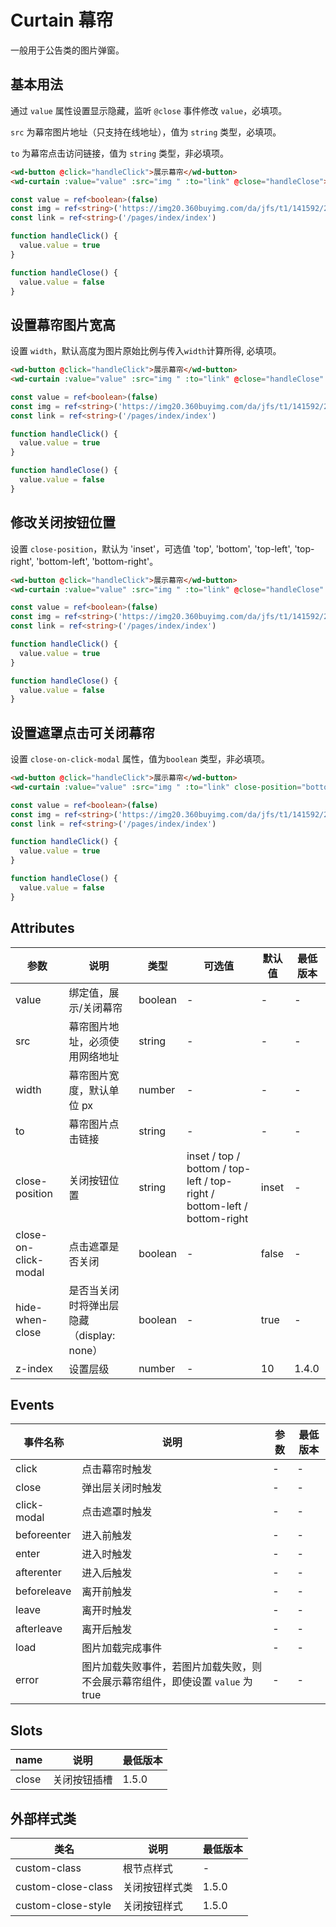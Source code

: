 # Curtain 幕帘

一般用于公告类的图片弹窗。

## 基本用法

通过 `value` 属性设置显示隐藏，监听 `@close` 事件修改 `value`，必填项。

`src` 为幕帘图片地址（只支持在线地址），值为 `string` 类型，必填项。

`to` 为幕帘点击访问链接，值为 `string` 类型，非必填项。

```html
<wd-button @click="handleClick">展示幕帘</wd-button>
<wd-curtain :value="value" :src="img " :to="link" @close="handleClose"></wd-curtain>
```

```typescript
const value = ref<boolean>(false)
const img = ref<string>('https://img20.360buyimg.com/da/jfs/t1/141592/25/8861/261559/5f68d8c1E33ed78ab/698ad655bfcfbaed.png')
const link = ref<string>('/pages/index/index')

function handleClick() {
  value.value = true
}

function handleClose() {
  value.value = false
}
```

## 设置幕帘图片宽高

设置 `width`，默认高度为图片原始比例与传入`width`计算所得, 必填项。

```html
<wd-button @click="handleClick">展示幕帘</wd-button>
<wd-curtain :value="value" :src="img " :to="link" @close="handleClose" width="280"></wd-curtain>
```

```typescript
const value = ref<boolean>(false)
const img = ref<string>('https://img20.360buyimg.com/da/jfs/t1/141592/25/8861/261559/5f68d8c1E33ed78ab/698ad655bfcfbaed.png')
const link = ref<string>('/pages/index/index')

function handleClick() {
  value.value = true
}

function handleClose() {
  value.value = false
}
```

## 修改关闭按钮位置

设置 `close-position`，默认为 'inset'，可选值 'top', 'bottom', 'top-left', 'top-right', 'bottom-left', 'bottom-right'。

```html
<wd-button @click="handleClick">展示幕帘</wd-button>
<wd-curtain :value="value" :src="img " :to="link" @close="handleClose" close-position="top" width="280"></wd-curtain>
```

```typescript
const value = ref<boolean>(false)
const img = ref<string>('https://img20.360buyimg.com/da/jfs/t1/141592/25/8861/261559/5f68d8c1E33ed78ab/698ad655bfcfbaed.png')
const link = ref<string>('/pages/index/index')

function handleClick() {
  value.value = true
}

function handleClose() {
  value.value = false
}
```

## 设置遮罩点击可关闭幕帘

设置 `close-on-click-modal` 属性，值为`boolean` 类型，非必填项。

```html
<wd-button @click="handleClick">展示幕帘</wd-button>
<wd-curtain :value="value" :src="img " :to="link" close-position="bottom-right" width="280" @close="handleClose" close-on-click-modal></wd-curtain>
```

```typescript
const value = ref<boolean>(false)
const img = ref<string>('https://img20.360buyimg.com/da/jfs/t1/141592/25/8861/261559/5f68d8c1E33ed78ab/698ad655bfcfbaed.png')
const link = ref<string>('/pages/index/index')

function handleClick() {
  value.value = true
}

function handleClose() {
  value.value = false
}
```

## Attributes

| 参数                 | 说明                                      | 类型    | 可选值                                                                   | 默认值 | 最低版本 |
| -------------------- | ----------------------------------------- | ------- | ------------------------------------------------------------------------ | ------ | -------- |
| value                | 绑定值，展示/关闭幕帘                     | boolean | -                                                                        | -      | -        |
| src                  | 幕帘图片地址，必须使用网络地址            | string  | -                                                                        | -      | -        |
| width                | 幕帘图片宽度，默认单位 px                 | number  | -                                                                        | -      | -        |
| to                   | 幕帘图片点击链接                          | string  | -                                                                        | -      | -        |
| close-position       | 关闭按钮位置                              | string  | inset / top / bottom / top-left / top-right / bottom-left / bottom-right | inset  | -        |
| close-on-click-modal | 点击遮罩是否关闭                          | boolean | -                                                                        | false  | -        |
| hide-when-close      | 是否当关闭时将弹出层隐藏（display: none） | boolean | -                                                                        | true   | -        |
| z-index              | 设置层级                                  | number  | -                                                                        | 10     | 1.4.0    |

## Events

| 事件名称    | 说明                                                                           | 参数 | 最低版本 |
| ----------- | ------------------------------------------------------------------------------ | ---- | -------- |
| click       | 点击幕帘时触发                                                                 | -    | -        |
| close       | 弹出层关闭时触发                                                               | -    | -        |
| click-modal | 点击遮罩时触发                                                                 | -    | -        |
| beforeenter | 进入前触发                                                                     | -    | -        |
| enter       | 进入时触发                                                                     | -    | -        |
| afterenter  | 进入后触发                                                                     | -    | -        |
| beforeleave | 离开前触发                                                                     | -    | -        |
| leave       | 离开时触发                                                                     | -    | -        |
| afterleave  | 离开后触发                                                                     | -    | -        |
| load        | 图片加载完成事件                                                               | -    | -        |
| error       | 图片加载失败事件，若图片加载失败，则不会展示幕帘组件，即使设置 `value` 为 true | -    | -        |

## Slots

| name  | 说明         | 最低版本         |
| ----- | ------------ | ---------------- |
| close | 关闭按钮插槽 | 1.5.0 |

## 外部样式类

| 类名               | 说明           | 最低版本         |
| ------------------ | -------------- | ---------------- |
| custom-class       | 根节点样式     | -                |
| custom-close-class | 关闭按钮样式类 | 1.5.0 |
| custom-close-style | 关闭按钮样式   | 1.5.0 |
